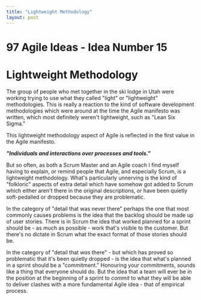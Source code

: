 ```yaml
---
title: "Lightweight Methodology"
layout: post 
---
```



# 97 Agile Ideas - Idea Number 15 
# Lightweight Methodology

The group of people who met together in the ski lodge in Utah were working trying to use what they called "light" or "lightweight" methodologies. This is really a reaction to the kind of software development methodologies which were around at the time the Agile manifesto was written, which most definitely weren't lightweight, such as "Lean Six Sigma."

This lightweight methodology aspect of Agile is reflected in the first value in the Agile manifesto.

***"Individuals and interactions over processes and tools."***

But so often, as both a Scrum Master and an Agile coach I find myself having to explain, or remind people that Agile, and especially Scrum, is a lightweight methodology. What's particularly unnerving is the kind of "folkloric" aspects of extra detail which have somehow got added to Scrum which either aren't there in the original descriptions, or have been quietly soft-pedalled or dropped because they are problematic.

In the category of "detail that was never there" perhaps the one that most commonly causes problems is the idea that the backlog should be made up of user stories. There is in Scrum the idea that worked planned for a sprint should be - as much as possible - work that's visible to the customer.  But there's no dictate in Scrum what the exact format of those stories should be.

In the category of "detail that *was* there" - but which has proved so problematic that it's been quietly dropped - is the idea that what's planned in a sprint should be a "commitment." Honouring your commitments, sounds like a thing that everyone should do. But the idea that a team will ever be in the position at the beginning of a sprint to *commit* to what they will be able to deliver clashes with a more fundamental Agile idea - that of empirical process.



